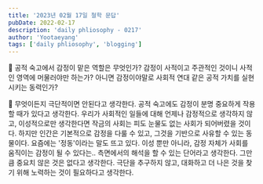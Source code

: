 ```yaml
---
title: '2023년 02월 17일 철학 문답'
pubDate: 2022-02-17
description: 'daily phliosophy - 0217'
author: 'Yootaeyang'
tags: ['daily phliosophy', 'blogging']
---
```


🤔 공적 숙고에서 감정이 맡은 역할은 무엇인가? 감정이 사적이고 주관적인 것이니 사적인 영역에 머물러야만 하는가? 아니면 감정이야말로 사회적 연대 같은 공적 가치를 실현시키는 동력인가?

📢 무엇이든지 극단적이면 안된다고 생각한다. 공적 숙고에도 감정이 분명 중요하게 작용할 때가 있다고 생각한다. 우리가 사회적인 일들에 대해 언제나 감정적으로 생각하지 않고, 이성적으로만 생각한다면 작금의 사회는 피도 눈물도 없는 사회가 되어버렸을 것이다. 하지만 인간은 기본적으로 감정을 다룰 수 있고, 그것을 기반으로 사유할 수 있는 동물이다. 요즘에는 '정동'이라는 말도 뜨고 있다. 이성 뿐만 아니라, 감정 자체가 사회를 움직이는 감정이 될 수 있다는.. 측면에서의 해석을 할 수 있는 단어라고 생각한다. 그만큼 중요치 않은 것은 없다고 생각한다. 극단을 추구하지 않고, 대화하고 더 나은 것을 찾기 위해 노력하는 것이 필요하다고 생각한다.

